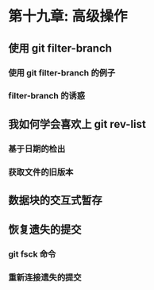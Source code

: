 # 第十九章: 高级操作 #

## 使用 git filter-branch ##

### 使用 git filter-branch 的例子 ###

### filter-branch 的诱惑 ###

## 我如何学会喜欢上 git rev-list ##

### 基于日期的检出 ###

### 获取文件的旧版本 ###

## 数据块的交互式暂存 ##

## 恢复遗失的提交 ##

### git fsck 命令 ###

### 重新连接遗失的提交 ###
